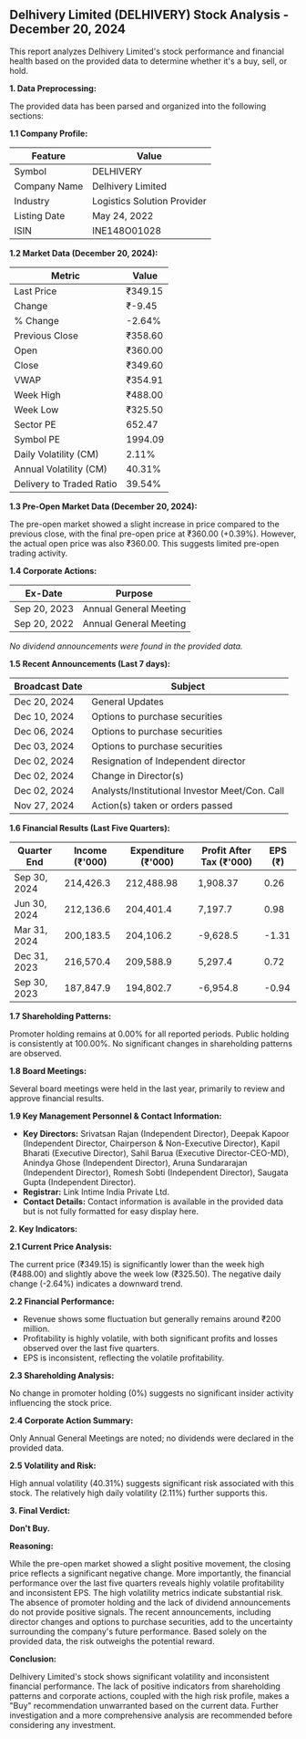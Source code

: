 ## Delhivery Limited (DELHIVERY) Stock Analysis - December 20, 2024

This report analyzes Delhivery Limited's stock performance and financial health based on the provided data to determine whether it's a buy, sell, or hold.

**1. Data Preprocessing:**

The provided data has been parsed and organized into the following sections:

**1.1 Company Profile:**

| Feature             | Value                               |
|----------------------|---------------------------------------|
| Symbol               | DELHIVERY                           |
| Company Name         | Delhivery Limited                    |
| Industry             | Logistics Solution Provider          |
| Listing Date         | May 24, 2022                         |
| ISIN                 | INE148O01028                        |


**1.2 Market Data (December 20, 2024):**

| Metric                | Value      |
|------------------------|-------------|
| Last Price             | ₹349.15     |
| Change                 | ₹-9.45      |
| % Change               | -2.64%      |
| Previous Close         | ₹358.60     |
| Open                   | ₹360.00     |
| Close                  | ₹349.60     |
| VWAP                  | ₹354.91     |
| Week High              | ₹488.00     |
| Week Low               | ₹325.50     |
| Sector PE              | 652.47      |
| Symbol PE              | 1994.09     |
| Daily Volatility (CM) | 2.11%       |
| Annual Volatility (CM)| 40.31%      |
| Delivery to Traded Ratio| 39.54%      |


**1.3 Pre-Open Market Data (December 20, 2024):**

The pre-open market showed a slight increase in price compared to the previous close, with the final pre-open price at ₹360.00 (+0.39%).  However, the actual open price was also ₹360.00.  This suggests limited pre-open trading activity.

**1.4 Corporate Actions:**

| Ex-Date      | Purpose                     |
|--------------|------------------------------|
| Sep 20, 2023 | Annual General Meeting       |
| Sep 20, 2022 | Annual General Meeting       |

*No dividend announcements were found in the provided data.*

**1.5 Recent Announcements (Last 7 days):**

| Broadcast Date     | Subject                                      |
|---------------------|----------------------------------------------|
| Dec 20, 2024       | General Updates                             |
| Dec 10, 2024       | Options to purchase securities               |
| Dec 06, 2024       | Options to purchase securities               |
| Dec 03, 2024       | Options to purchase securities               |
| Dec 02, 2024       | Resignation of Independent director          |
| Dec 02, 2024       | Change in Director(s)                       |
| Dec 02, 2024       | Analysts/Institutional Investor Meet/Con. Call |
| Nov 27, 2024       | Action(s) taken or orders passed            |


**1.6 Financial Results (Last Five Quarters):**

| Quarter End      | Income (₹'000) | Expenditure (₹'000) | Profit After Tax (₹'000) | EPS (₹) |
|-----------------|-----------------|-----------------------|--------------------------|---------|
| Sep 30, 2024     | 214,426.3       | 212,488.98            | 1,908.37                 | 0.26    |
| Jun 30, 2024     | 212,136.6       | 204,401.4             | 7,197.7                  | 0.98    |
| Mar 31, 2024     | 200,183.5       | 204,106.2             | -9,628.5                 | -1.31   |
| Dec 31, 2023     | 216,570.4       | 209,588.9             | 5,297.4                  | 0.72    |
| Sep 30, 2023     | 187,847.9       | 194,802.7             | -6,954.8                 | -0.94   |


**1.7 Shareholding Patterns:**

Promoter holding remains at 0.00% for all reported periods. Public holding is consistently at 100.00%.  No significant changes in shareholding patterns are observed.


**1.8 Board Meetings:**

Several board meetings were held in the last year, primarily to review and approve financial results.


**1.9 Key Management Personnel & Contact Information:**

* **Key Directors:**  Srivatsan Rajan (Independent Director), Deepak Kapoor (Independent Director, Chairperson & Non-Executive Director), Kapil Bharati (Executive Director), Sahil Barua (Executive Director-CEO-MD), Anindya Ghose (Independent Director), Aruna Sundararajan (Independent Director), Romesh Sobti (Independent Director), Saugata Gupta (Independent Director).
* **Registrar:** Link Intime India Private Ltd.
* **Contact Details:**  Contact information is available in the provided data but is not fully formatted for easy display here.


**2. Key Indicators:**

**2.1 Current Price Analysis:**

The current price (₹349.15) is significantly lower than the week high (₹488.00) and slightly above the week low (₹325.50).  The negative daily change (-2.64%) indicates a downward trend.

**2.2 Financial Performance:**

* Revenue shows some fluctuation but generally remains around ₹200 million.
* Profitability is highly volatile, with both significant profits and losses observed over the last five quarters.
* EPS is inconsistent, reflecting the volatile profitability.

**2.3 Shareholding Analysis:**

No change in promoter holding (0%) suggests no significant insider activity influencing the stock price.

**2.4 Corporate Action Summary:**

Only Annual General Meetings are noted; no dividends were declared in the provided data.

**2.5 Volatility and Risk:**

High annual volatility (40.31%) suggests significant risk associated with this stock.  The relatively high daily volatility (2.11%) further supports this.

**3. Final Verdict:**

**Don't Buy.**

**Reasoning:**

While the pre-open market showed a slight positive movement, the closing price reflects a significant negative change.  More importantly, the financial performance over the last five quarters reveals highly volatile profitability and inconsistent EPS.  The high volatility metrics indicate substantial risk.  The absence of promoter holding and the lack of dividend announcements do not provide positive signals.  The recent announcements, including director changes and options to purchase securities, add to the uncertainty surrounding the company's future performance.  Based solely on the provided data, the risk outweighs the potential reward.

**Conclusion:**

Delhivery Limited's stock shows significant volatility and inconsistent financial performance.  The lack of positive indicators from shareholding patterns and corporate actions, coupled with the high risk profile, makes a "Buy" recommendation unwarranted based on the current data.  Further investigation and a more comprehensive analysis are recommended before considering any investment.
